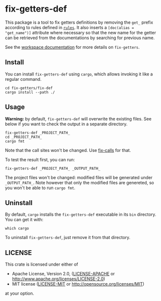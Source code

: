 # fix-getters-def

This package is a tool to fix getters definitions by removing the `get_` prefix
according to rules defined in [`rules`](../rules/README.md). It also inserts a
`[doc(alias = "get_name")]` attribute where necessary so that the new name for
the getter can be retrieved from the documentations by searching for previous
name.

See the [workspace documentation](../README.md) for more details on `fix-getters`.

## Install

You can install `fix-getters-def` using `cargo`, which allows invoking it like a
regular command.

```
cd fix-getters/fix-def
cargo install --path ./
```

## Usage

**Warning:** by default, `fix-getters-def` will overwrite the existing files.
See below if you want to check the output in a separate directory.

```
fix-getters-def _PROJECT_PATH_
cd _PROJECT_PATH_
cargo fmt
```

Note that the call sites won't be changed. Use [fix-calls](../fix-calls/README.md)
for that.

To test the result first, you can run:

```
fix-getters-def _PROJECT_PATH_ _OUTPUT_PATH_
```

The project files won't be changed: modified files will be generated under
`_OUTPUT_PATH_`. Note however that only the modified files are genereted, so
you won't be able to run `cargo fmt`.

## Uninstall

By default, `cargo` installs the `fix-getters-def` executable in its `bin`
directory. You can get it with:

```
which cargo
```

To uninstall `fix-getters-def`, just remove it from that directory.

## LICENSE

This crate is licensed under either of

 * Apache License, Version 2.0, ([LICENSE-APACHE](LICENSE-APACHE) or
   http://www.apache.org/licenses/LICENSE-2.0)
 * MIT license ([LICENSE-MIT](LICENSE-MIT) or
   http://opensource.org/licenses/MIT)

at your option.
